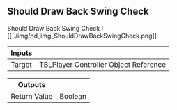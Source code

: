 ## Should Draw Back Swing Check
Should Draw Back Swing Check
![[../img/nd_img_ShouldDrawBackSwingCheck.png]]

|Inputs||
|--|--|
| Target | TBLPlayer Controller Object Reference |

|Outputs||
|--|--|
| Return Value | Boolean |
